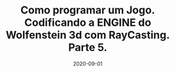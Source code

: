 ---
layout: page
title: "Como programar um Jogo. Codificando a ENGINE do Wolfenstein 3d com RayCasting. Parte 5."
date: 2020-09-01
type: video
description: Esta é a parte 5 da série onde estou programando uma engine de Raycasting. Neste vídeo dou mais detalhes sobre o plano da câmera e inserimos no código esse novo vetor que irá gerar o plano da câmera e que será usado na criação dos raios.
entry_number: 96
youtube_video_id: iLDHoW5XRwc
repository: 0096-wolfenstein3d-engine-raycasting-parte5
has_code: false
has_p5: true
p5_code_id: wapboMBWl
tags: [Wolfenstein 3D, Raycasting, Computação Gráfica, Engine, Câmera]
playlists: [Engine de Raycasting]
permalink: /engine-raycasting-parte5/
---